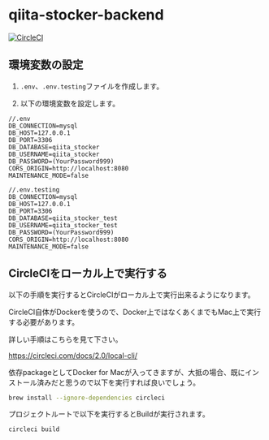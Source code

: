 # qiita-stocker-backend
[![CircleCI](https://circleci.com/gh/nekochans/qiita-stocker-backend.svg?style=svg)](https://circleci.com/gh/nekochans/qiita-stocker-backend)

## 環境変数の設定

1. `.env`、`.env.testing`ファイルを作成します。

2. 以下の環境変数を設定します。

```
//.env
DB_CONNECTION=mysql
DB_HOST=127.0.0.1
DB_PORT=3306
DB_DATABASE=qiita_stocker
DB_USERNAME=qiita_stocker
DB_PASSWORD=(YourPassword999)
CORS_ORIGIN=http://localhost:8080
MAINTENANCE_MODE=false

//.env.testing
DB_CONNECTION=mysql
DB_HOST=127.0.0.1
DB_PORT=3306
DB_DATABASE=qiita_stocker_test
DB_USERNAME=qiita_stocker_test
DB_PASSWORD=(YourPassword999)
CORS_ORIGIN=http://localhost:8080
MAINTENANCE_MODE=false
```

## CircleCIをローカル上で実行する

以下の手順を実行するとCircleCIがローカル上で実行出来るようになります。

CircleCI自体がDockerを使うので、Docker上ではなくあくまでもMac上で実行する必要があります。

詳しい手順はこちらを見て下さい。

https://circleci.com/docs/2.0/local-cli/

依存packageとしてDocker for Macが入ってきますが、大抵の場合、既にインストール済みだと思うので以下を実行すれば良いでしょう。

```bash
brew install --ignore-dependencies circleci
```

プロジェクトルートで以下を実行するとBuildが実行されます。

```bash
circleci build
```
